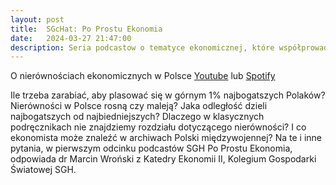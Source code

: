 ```yaml
---
layout: post
title:  SGcHat: Po Prostu Ekonomia
date:   2024-03-27 21:47:00
description: Seria podcastow o tematyce ekonomicznej, które współprowadzę z prof. Igą Magdą na SGH
---
```


O nierównościach ekonomicznych w Polsce [Youtube](https://www.youtube.com/watch?v=ptquU3Zo4Pc) lub [Spotify](https://open.spotify.com/episode/5W2lE3fP8B3bIqJebO8jRt?si=PIbMFWSlQ46-woqNlIaUIQ&fbclid=IwAR22EYPYuvEJ_S0Bo1g7tTyFc9EyIbzLBpo1oo0xtaVS5mjys_qyGNmtjX8_aem_AWVmTIsb7D9lMPuIMVuFiIWl20MecO6Ag8-A4VpHy0GgFtkkICsoThnYagWHkASUb4U7UEZ_KBbcORbNf9Ka68Hf&nd=1&dlsi=da51d0d8804848a1)

Ile trzeba zarabiać, aby plasować się w górnym 1% najbogatszych Polaków? Nierówności w Polsce rosną czy maleją? Jaka odległość dzieli najbogatszych od najbiedniejszych? Dlaczego w klasycznych podręcznikach nie znajdziemy rozdziału dotyczącego nierówności? I co ekonomista może znaleźć w archiwach Polski międzywojennej? Na te i inne pytania, w pierwszym odcinku podcastów SGH Po Prostu Ekonomia, odpowiada dr Marcin Wroński z Katedry Ekonomii II, Kolegium Gospodarki Światowej SGH.


  
